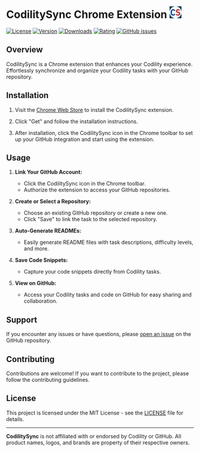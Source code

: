 # CodilitySync Chrome Extension ![CodilitySync Logo](/images/logos/logo_32.png)

[![License](https://img.shields.io/badge/License-MIT-brightgreen.svg)](https://opensource.org/licenses/MIT)
[![Version](https://img.shields.io/chrome-web-store/v/fphhigcdafaenfgknafdhgkjdfafdooo)](https://chrome.google.com/webstore/detail/fphhigcdafaenfgknafdhgkjdfafdooo)
[![Downloads](https://img.shields.io/chrome-web-store/d/fphhigcdafaenfgknafdhgkjdfafdooo)](https://chrome.google.com/webstore/detail/fphhigcdafaenfgknafdhgkjdfafdooo)
[![Rating](https://img.shields.io/chrome-web-store/rating/fphhigcdafaenfgknafdhgkjdfafdooo)](https://chrome.google.com/webstore/detail/fphhigcdafaenfgknafdhgkjdfafdooo)
[![GitHub issues](https://img.shields.io/github/issues/carminechoi/CodilitySync/issues)](https://github.com/carminechoi/CodilitySync/issues)

## Overview

CodilitySync is a Chrome extension that enhances your Codility experience. Effortlessly synchronize and organize your Codility tasks with your GitHub repository.

## Installation

1. Visit the [Chrome Web Store](https://chrome.google.com/webstore/fphhigcdafaenfgknafdhgkjdfafdooo) to install the CodilitySync extension.

2. Click "Get" and follow the installation instructions.

3. After installation, click the CodilitySync icon in the Chrome toolbar to set up your GitHub integration and start using the extension.

## Usage

1. **Link Your GitHub Account:**

    - Click the CodilitySync icon in the Chrome toolbar.
    - Authorize the extension to access your GitHub repositories.

2. **Create or Select a Repository:**

    - Choose an existing GitHub repository or create a new one.
    - Click "Save" to link the task to the selected repository.

3. **Auto-Generate READMEs:**

    - Easily generate README files with task descriptions, difficulty levels, and more.

4. **Save Code Snippets:**

    - Capture your code snippets directly from Codility tasks.

5. **View on GitHub:**
    - Access your Codility tasks and code on GitHub for easy sharing and collaboration.

## Support

If you encounter any issues or have questions, please [open an issue](https://github.com/carminechoi/CodilitySync/issues) on the GitHub repository.

## Contributing

Contributions are welcome! If you want to contribute to the project, please follow the contributing guidelines.

## License

This project is licensed under the MIT License - see the [LICENSE](LICENSE) file for details.

---

**CodilitySync** is not affiliated with or endorsed by Codility or GitHub. All product names, logos, and brands are property of their respective owners.
